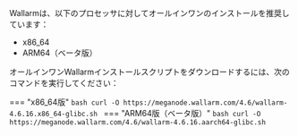 Wallarmは、以下のプロセッサに対してオールインワンのインストールを推奨しています：

* x86_64
* ARM64（ベータ版）

オールインワンWallarmインストールスクリプトをダウンロードするには、次のコマンドを実行してください：

=== "x86_64版"
    ```bash
    curl -O https://meganode.wallarm.com/4.6/wallarm-4.6.16.x86_64-glibc.sh
    ```
=== "ARM64版（ベータ版）"
    ```bash
    curl -O https://meganode.wallarm.com/4.6/wallarm-4.6.16.aarch64-glibc.sh
    ```
